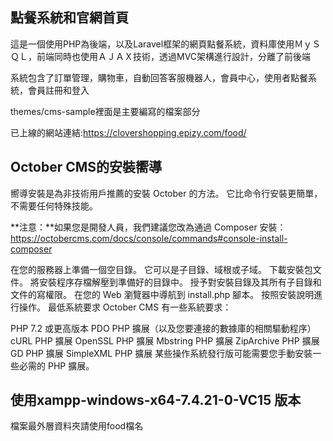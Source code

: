 ## 點餐系統和官網首頁

這是一個使用PHP為後端，以及Laravel框架的網頁點餐系統，資料庫使用ＭｙＳＱＬ，前端同時也使用ＡＪＡＸ技術，透過MVC架構進行設計，分離了前後端

系統包含了訂單管理，購物車，自動回答客服機器人，會員中心，使用者點餐系統，會員註冊和登入

themes/cms-sample裡面是主要編寫的檔案部分

已上線的網站連結:https://clovershopping.epizy.com/food/

## October CMS的安裝嚮導

嚮導安裝是為非技術用戶推薦的安裝 October 的方法。 它比命令行安裝更簡單，不需要任何特殊技能。

**注意：**如果您是開發人員，我們建議您改為通過 Composer 安裝：https://octobercms.com/docs/console/commands#console-install-composer

在您的服務器上準備一個空目錄。 它可以是子目錄、域根或子域。
下載安裝包文件。
將安裝程序存檔解壓到準備好的目錄中。
授予對安裝目錄及其所有子目錄和文件的寫權限。
在您的 Web 瀏覽器中導航到 install.php 腳本。
按照安裝說明進行操作。
最低系統要求
October CMS 有一些系統要求：

PHP 7.2 或更高版本
PDO PHP 擴展（以及您要連接的數據庫的相關驅動程序）
cURL PHP 擴展
OpenSSL PHP 擴展
Mbstring PHP 擴展
ZipArchive PHP 擴展
GD PHP 擴展
SimpleXML PHP 擴展
某些操作系統發行版可能需要您手動安裝一些必需的 PHP 擴展。

## 使用xampp-windows-x64-7.4.21-0-VC15 版本
檔案最外層資料夾請使用food檔名
